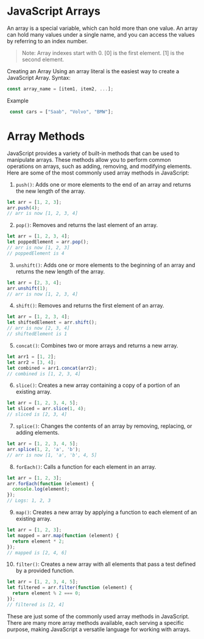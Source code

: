 # JavaScript Arrays
 An array is a special variable, which can hold more than one value.
 An array can hold many values under a single name, and you can access the values by referring to an index number.
 > Note: Array indexes start with 0.
[0] is the first element. [1] is the second element.

 Creating an Array Using an array literal is the easiest way to create a JavaScript Array. Syntax: 
 ```js
 const array_name = [item1, item2, ...];
 ```
Example
 ```js
  const cars = ["Saab", "Volvo", "BMW"];
 ```


 # Array Methods

 JavaScript provides a variety of built-in methods that can be used to manipulate arrays. These methods allow you to perform common operations on arrays, such as adding, removing, and modifying elements. Here are some of the most commonly used array methods in JavaScript:

1. `push()`: Adds one or more elements to the end of an array and returns the new length of the array.

```javascript
let arr = [1, 2, 3];
arr.push(4);
// arr is now [1, 2, 3, 4]
```

2. `pop()`: Removes and returns the last element of an array.

```javascript
let arr = [1, 2, 3, 4];
let poppedElement = arr.pop();
// arr is now [1, 2, 3]
// poppedElement is 4
```

3. `unshift()`: Adds one or more elements to the beginning of an array and returns the new length of the array.

```javascript
let arr = [2, 3, 4];
arr.unshift(1);
// arr is now [1, 2, 3, 4]
```

4. `shift()`: Removes and returns the first element of an array.

```javascript
let arr = [1, 2, 3, 4];
let shiftedElement = arr.shift();
// arr is now [2, 3, 4]
// shiftedElement is 1
```

5. `concat()`: Combines two or more arrays and returns a new array.

```javascript
let arr1 = [1, 2];
let arr2 = [3, 4];
let combined = arr1.concat(arr2);
// combined is [1, 2, 3, 4]
```

6. `slice()`: Creates a new array containing a copy of a portion of an existing array.

```javascript
let arr = [1, 2, 3, 4, 5];
let sliced = arr.slice(1, 4);
// sliced is [2, 3, 4]
```

 7. `splice()`: Changes the contents of an array by removing, replacing, or adding elements.

```javascript
let arr = [1, 2, 3, 4, 5];
arr.splice(1, 2, 'a', 'b');
// arr is now [1, 'a', 'b', 4, 5]
```

8. `forEach()`: Calls a function for each element in an array.

```javascript
let arr = [1, 2, 3];
arr.forEach(function (element) {
  console.log(element);
});
// Logs: 1, 2, 3
```

9. `map()`: Creates a new array by applying a function to each element of an existing array.

```javascript
let arr = [1, 2, 3];
let mapped = arr.map(function (element) {
  return element * 2;
});
// mapped is [2, 4, 6]
```

10. `filter()`: Creates a new array with all elements that pass a test defined by a provided function.

```javascript
let arr = [1, 2, 3, 4, 5];
let filtered = arr.filter(function (element) {
  return element % 2 === 0;
});
// filtered is [2, 4]
```

These are just some of the commonly used array methods in JavaScript. There are many more array methods available, each serving a specific purpose, making JavaScript a versatile language for working with arrays.

